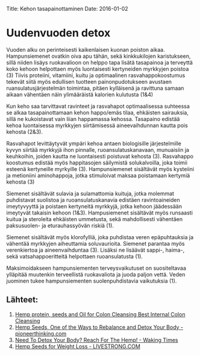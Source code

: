Title: Kehon tasapainottaminen
Date: 2016-01-02

# Uudenvuoden detox

Vuoden alku on perinteisesti kaikenlaisen kuonan poiston aikaa. Hampunsiemenet ovatkin oiva apu tähän, sekä kinkkukilojen karistukseen, sillä niiden lisäys ruokavalioon on helppo tapa lisätä tasapainoa ja terveyttä koko kehoon helpottaen myös luontaisesti kertyneiden myrkkyjen poistoa (3) Tiivis proteiini, vitamiini, kuitu ja optimaalinen rasvahappokoostumus tekevät siitä myös edullisen tuotteen painonpudotukseen avustaen ruansulatusjärjestelmän toimintaa, pitäen kylläisenä ja ravittuna samaan aikaan vähentäen näin ylimääräistä kalorien kulutusta (1&4)

Kun keho saa tarvittavat ravinteet ja rasvahapot optimaalisessa suhteessa se alkaa tasapainottamaan kehon happo/emäs tilaa, ehkäisten sairauksia, sillä ne kukoistavat vain liian happamassa kehossa. Tasapaino edistää kehoa luontaisessa myrkkyjen siirtämisessä aineevaihdunnan kautta pois kehosta (2&3).

Rasvahapot levittäytyvät ympäri kehoa antaen biologisille järjestelmille kyvyn siirtää myrkkyjä ihon pinnalle, ruoansulatuskanavaan, munuaisiin ja keuhkoihin, joiden kautta ne luontaisesti poistuvat kehosta (3). Rasvahappo koostumus edistää myös happitasojen säilymistä solukalvoilla, joka toimii esteenä kertyneille myrkyille (3). Hampunsiemenet sisältävät myös kysteiini ja metioniini aminohappoja, jotka stimuloivat maksaa poistamaan kertymiä kehosta (3)

Siemenet sisältävät sulavia ja sulamattomia kuituja, jotka molemmat puhdistavat suolistoa ja ruoansulatuskanavia edistäen ravintoaineiden imeytyvyyttä ja poistaen kertyneitä myrkkyjä, jotka kehoon jäädessään imeytyvät takaisin kehoon (1&3). Hampusiemenet sisältävät myös runsaasti kuitua ja steroleita ehkäisten ummetusta, sekä mahdollisesti vähentäen paksusuolen- ja eturauhassyövän riskiä (1).

Siemenet sisältävät myös klorofylliä, joka puhdistaa veren epäpuhtauksia ja vähentää myrkkyjen aiheuttamia soluvaurioita. Siemenet parantaa myös verenkiertoa ja aineenvaihduntaa (3). Lisäksi ne lisäävät sappi-, haima-, sekä vatsahappoeritteitä helpottaen ruoansulatusta (1).

Maksimoidakseen hampunsiementen terveysvaikutuset on suositeltavaa ylläpitää muutenkin terveellistä ruokavaliota ja juoda paljon vettä. Veden juominen tukee hampunsiementen suolenpuhdistavia vaikutuksia (1).

## Lähteet:

1. [Hemp protein, seeds and Oil for Colon Cleansing Best Internal Colon Cleansing](http://bestinternalcoloncleansing.com/hemp-seeds-protein-and-oil-for-colon-cleansing)
2. [Hemp Seeds, One of the Ways to Rebalance and Detox Your Body - pioneerthinking.com](http://pioneerthinking.com/health/hemp-seeds-one-of-the-ways-to-rebalance-and-detox-your-body)
3. [Need To Detox Your Body? Reach For The Hemp! - Waking Times](http://www.wakingtimes.com/2013/01/02/need-to-detox-your-body-reach-for-the-hemp/)
4. [Hemp Seeds for Weight Loss - LIVESTRONG.COM](http://www.livestrong.com/article/331934-hemp-seeds-for-weight-loss/)
